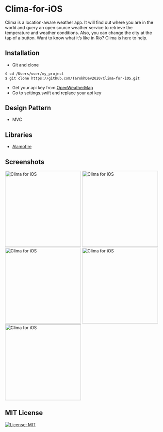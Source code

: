# Clima-for-iOS
Clima is a location-aware weather app. It will find out where you are in the world and query an open source weather service to retrieve the temperature and weather conditions. Also, you can change the city at the tap of a button. Want to know what it’s like in Rio? Clima is here to help.


## Installation ##
* Git and clone <br/>
```bash
$ cd /Users/user/my_project
$ git clone https://github.com/TarokhDev2020/Clima-for-iOS.git
```
* Get your api key from [OpenWeatherMap](https://openweathermap.org/)
* Go to settings.swift and replace your api key

## Design Pattern ##
* MVC

## Libraries ##
* [Alamofire](https://github.com/Alamofire/Alamofire)

## Screenshots ##
<img src="https://user-images.githubusercontent.com/72879576/96348471-ddb9d300-10b5-11eb-9755-65ca49b570de.png" alt="Clima for iOS" width="250"/>
<img src="https://user-images.githubusercontent.com/72879576/96348211-080a9100-10b4-11eb-91e1-e4cf3ec6e304.png" alt="Clima for iOS" width="250"/>
<img src="https://user-images.githubusercontent.com/72879576/96348201-f75a1b00-10b3-11eb-8c91-512264dca0b8.png" alt="Clima for iOS" width="250"/>
<img src="https://user-images.githubusercontent.com/72879576/96348207-017c1980-10b4-11eb-8e24-3befb8c8fd36.png" alt="Clima for iOS" width="250"/>
<img src="https://user-images.githubusercontent.com/72879576/96348211-080a9100-10b4-11eb-91e1-e4cf3ec6e304.png" alt="Clima for iOS" width="250"/>

## MIT License ##
[![License: MIT](https://img.shields.io/badge/License-MIT-yellow.svg)](https://opensource.org/licenses/MIT)
